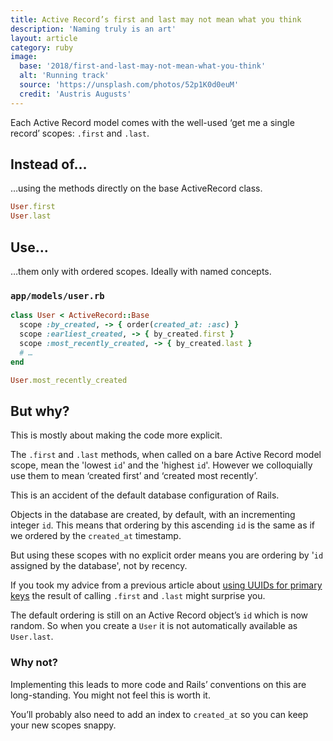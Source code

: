 ```yaml
---
title: Active Record’s first and last may not mean what you think
description: 'Naming truly is an art'
layout: article
category: ruby
image:
  base: '2018/first-and-last-may-not-mean-what-you-think'
  alt: 'Running track'
  source: 'https://unsplash.com/photos/52p1K0d0euM'
  credit: 'Austris Augusts'
---
```


Each Active Record model comes with the well-used ‘get me a single record’ scopes: `.first` and `.last`.

## Instead of…

…using the methods directly on the base ActiveRecord class.

```ruby
User.first
User.last
```


## Use…

…them only with ordered scopes. Ideally with named concepts.

### `app/models/user.rb`

```ruby
class User < ActiveRecord::Base
  scope :by_created, -> { order(created_at: :asc) }
  scope :earliest_created, -> { by_created.first }
  scope :most_recently_created, -> { by_created.last }
  # …
end

User.most_recently_created
```


## But why?

This is mostly about making the code more explicit.

The `.first` and `.last` methods, when called on a bare Active Record model scope, mean the 'lowest `id`' and the 'highest `id`'. However we colloquially use them to mean ‘created first’ and ‘created most recently’.

This is an accident of the default database configuration of Rails.

Objects in the database are created, by default, with an incrementing integer `id`. This means that ordering by this ascending `id` is the same as if we ordered by the `created_at` timestamp.

But using these scopes with no explicit order means you are ordering by '`id` assigned by the database', not by recency.

If you took my advice from a previous article about [using UUIDs for primary keys](/ruby/choose-uuids-for-model-ids-in-rails) the result of calling `.first` and `.last` might surprise you.

The default ordering is still on an Active Record object’s `id` which is now random. So when you create a `User` it is not automatically available as `User.last`.


### Why not?

Implementing this leads to more code and Rails’ conventions on this are long-standing. You might not feel this is worth it.

You’ll probably also need to add an index to `created_at` so you can keep your new scopes snappy.

